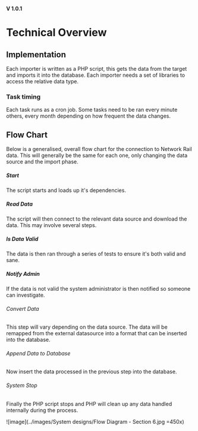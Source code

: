 **V 1.0.1**
# Technical Overview

## Implementation
Each importer is written as a PHP script, this gets the data from the target and imports it into the database. Each importer needs a set of libraries to access the relative data type.

### Task timing
Each task runs as a cron job. Some tasks need to be ran every minute others, every month depending on how frequent the data changes.

## Flow Chart
Below is a generalised, overall flow chart for the connection to Network Rail data. This will generally be the same for each one, only changing the data source and the import phase.

##### Start
The script starts and loads up it's dependencies.

##### Read Data
The script will then connect to the relevant data source and download the data. This may involve several steps.

##### Is Data Valid
The data is then ran through a series of tests to ensure it's both valid and sane.

##### Notify Admin
If the data is not valid the system administrator is then notified so someone can investigate.

###### Convert Data
This step will vary depending on the data source. The data will be remapped from the external datasource into a format that can be inserted into the database.

###### Append Data to Database
Now insert the data processed in the previous step into the database.

###### System Stop
Finally the PHP script stops and PHP will clean up any data handled internally during the process.


![image](../images/System designs/Flow Diagram - Section 6.jpg =450x)